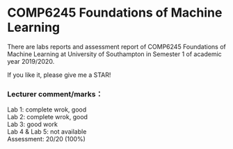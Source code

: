 # COMP6245 Foundations of Machine Learning

There are labs reports and assessment report of COMP6245 Foundations of Machine Learning at University of Southampton in Semester 1 of academic year 2019/2020.

If you like it, please give me a STAR!



### Lecturer comment/marks：

Lab 1: complete wrok, good<br>
Lab 2: complete wrok, good<br>
Lab 3: good work<br>
Lab 4 & Lab 5: not available<br>
Assessment: 20/20 (100%)
